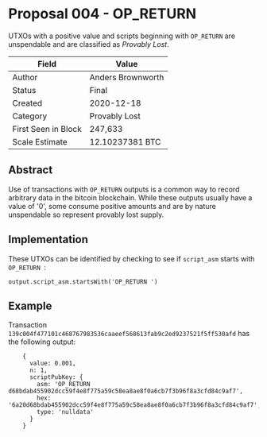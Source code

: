 # Proposal 004 - OP_RETURN
UTXOs with a positive value and scripts beginning with `OP_RETURN` are unspendable and are
classified as *Provably Lost*.

| Field               | Value             |
| --------------------|-------------------|
| Author              | Anders Brownworth |
| Status              | Final             |
| Created             | 2020-12-18        |
| Category            | Provably Lost     |
| First Seen in Block | 247,633           |
| Scale Estimate      | 12.10237381 BTC   |

## Abstract
Use of transactions with `OP_RETURN` outputs is a common way to record arbitrary data in the bitcoin
blockchain. While these outputs usually have a value of '0', some consume positive amounts and are
by nature unspendable so represent provably lost supply.

## Implementation
These UTXOs can be identified by checking to see if `script_asm` starts with `OP_RETURN `:
```
output.script_asm.startsWith('OP_RETURN ')
```

## Example
Transaction `139c004f477101c468767983536caaeef568613fab9c2ed9237521f5ff530afd` has the following
output:
```
    {
      value: 0.001,
      n: 1,
      scriptPubKey: {
        asm: 'OP_RETURN d68bdab455902dcc59f4e8f775a59c58ea8ae8f0a6cb7f3b96f8a3cfd84c9af7',
        hex: '6a20d68bdab455902dcc59f4e8f775a59c58ea8ae8f0a6cb7f3b96f8a3cfd84c9af7',
        type: 'nulldata'
      }
    }
```
